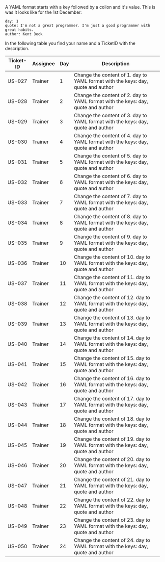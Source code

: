 A YAML format starts with a key followed by a collon and it's value. This is was it looks like for the 1st December: 
```
day: 1
quote: I'm not a great programmer. I'm just a good programmer with great habits.
author: Kent Beck
```

In the following table you find your name and a TicketID with the description.

| Ticket-ID | Assignee      |Day    |  Description |
| --------- | ------------- |-------|  ----------- | 
| US-027 | Trainer | 1 | Change the content of 1. day to YAML format with the keys: day, quote and author |
| US-028 | Trainer | 2 | Change the content of 2. day to YAML format with the keys: day, quote and author |
| US-029 | Trainer | 3 | Change the content of 3. day to YAML format with the keys: day, quote and author |
| US-030 | Trainer | 4 | Change the content of 4. day to YAML format with the keys: day, quote and author |
| US-031 | Trainer | 5 | Change the content of 5. day to YAML format with the keys: day, quote and author |
| US-032 | Trainer | 6 | Change the content of 6. day to YAML format with the keys: day, quote and author |
| US-033 | Trainer | 7 | Change the content of 7. day to YAML format with the keys: day, quote and author |
| US-034 | Trainer | 8 | Change the content of 8. day to YAML format with the keys: day, quote and author |
| US-035 | Trainer | 9 | Change the content of 9. day to YAML format with the keys: day, quote and author |
| US-036 | Trainer | 10 | Change the content of 10. day to YAML format with the keys: day, quote and author |
| US-037 | Trainer | 11 | Change the content of 11. day to YAML format with the keys: day, quote and author |
| US-038 | Trainer | 12 | Change the content of 12. day to YAML format with the keys: day, quote and author |
| US-039 | Trainer | 13 | Change the content of 13. day to YAML format with the keys: day, quote and author |
| US-040 | Trainer | 14 | Change the content of 14. day to YAML format with the keys: day, quote and author |
| US-041 | Trainer | 15 | Change the content of 15. day to YAML format with the keys: day, quote and author |
| US-042 | Trainer | 16 | Change the content of 16. day to YAML format with the keys: day, quote and author |
| US-043 | Trainer | 17 | Change the content of 17. day to YAML format with the keys: day, quote and author |
| US-044 | Trainer | 18 | Change the content of 18. day to YAML format with the keys: day, quote and author |
| US-045 | Trainer | 19 | Change the content of 19. day to YAML format with the keys: day, quote and author |
| US-046 | Trainer | 20 | Change the content of 20. day to YAML format with the keys: day, quote and author |
| US-047 | Trainer | 21 | Change the content of 21. day to YAML format with the keys: day, quote and author |
| US-048 | Trainer | 22 | Change the content of 22. day to YAML format with the keys: day, quote and author |
| US-049 | Trainer | 23 | Change the content of 23. day to YAML format with the keys: day, quote and author |
| US-050 | Trainer | 24 | Change the content of 24. day to YAML format with the keys: day, quote and author |

